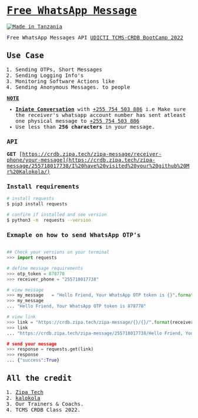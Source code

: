 <samp>

# [Free WhatsApp Message](https://pypi.org/project/heyoo/)

[![Made in Tanzania](https://img.shields.io/badge/made%20in-tanzania-008751.svg?style=flat-square)](https://github.com/Tanzania-Developers-Community/made-in-tanzania)

Free WhatsApp Messages API [UDICTI TCMS-CRDB BootCamp 2022](https://udicti.udsm.ac.tz/)


## Use Case

1. Sending OTPs, Short Messages
2. Sending Logging Info's
3. Monitoring Software Actions like 
4. Sending Anonymous Messages. to people


[**NOTE**]()

- [**Iniate Conversation**]() with [+255 754 503 886](https://wa.me/255754503886/) i.e Make sure the receiver's whatsapp account number has sent atleast one physical message to [+255 754 503 886](https://wa.me/255754503886/)
- Use less than **256 characters** in your message.


### API
**GET** [https://crdb.zipa.tech/zipa-message/receiver-phone/your-message](https://crdb.zipa.tech/zipa-message/255718017738/I%20have%20visited%20your%20github%20Mr%20Kalokola/)

### Install requirements
```bash
# install requests
$ pip3 install requests

# confirm if installed and see version
$ python3 -m  requests --version
```

### Exmaple on how to send WhatsApp OTP's
```python

## Check your versions on your terminal
>>> import requests

# define message requirements
>>> otp_token = 878778
>>> receiver_phone = "255718017738"

# view message
>>> my_message   = "Hello Friend, Your WhatsApp OTP token is {}".format(otp_token)
>>> my_message
... "Hello Friend, Your WhatsApp OTP token is 878778"

# view link
>>> link = "https://crdb.zipa.tech/zipa-message/{}/{}/".format(receiver_phone, my_message)
>>> link
... "https://crdb.zipa.tech/zipa-message/255718017738/Hello Friend, Your WhatsApp OTP token is 878778

# send your message
>>> response = requests.get(link)
>>> response
... {"success":True}
```

## All the credit

1. [Zipa Tech](https://github.com/zipa-tech)
2. [kalokola](https://github.com/kalokola)
3. Our Trainers & Coachs.
4. TCMS CRDB Class 2022.
</samp>